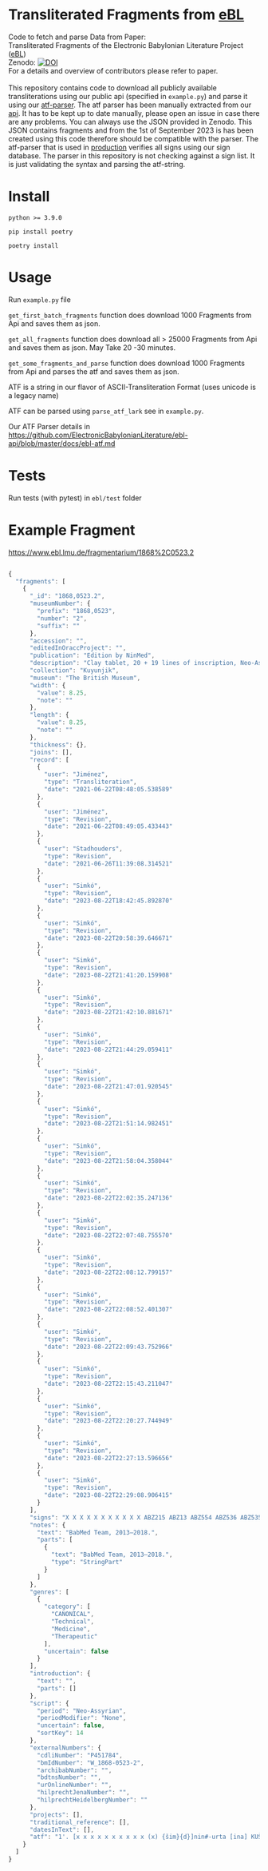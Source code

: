 # Transliterated Fragments from [eBL](https://www.ebl.lmu.de/)
Code to fetch and parse Data from Paper: <br>
Transliterated Fragments of the Electronic Babylonian Literature Project ([eBL](https://www.ebl.lmu.de/))  <br>
Zenodo: [![DOI](https://zenodo.org/badge/DOI/10.5281/zenodo.10018951.svg)](https://doi.org/10.5281/zenodo.10018951)  <br>
For a details and overview of contributors please refer to paper.  <br>
<br>
This repository contains code to download all publicly available transliterations using our public api (specified in `example.py`) and parse it using our [atf-parser](https://github.com/ElectronicBabylonianLiterature/generic-documentation/wiki/eBL-ATF-and-other-ATF-flavors). The atf parser has been manually extracted from our [api](https://github.com/ElectronicBabylonianLiterature/ebl-api). It has to be kept up to date manually, please open an issue in case there are any problems. You can always use the JSON provided in Zenodo. This JSON contains fragments and from the 1st of September 2023 is has been created using this code therefore should be compatible with the parser.
The atf-parser that is used in [production](https://www.ebl.lmu.de/)  verifies all signs using our sign database. The parser in this repository is not checking against a sign list. It is just validating the syntax and parsing the atf-string.



# Install

```
python >= 3.9.0

pip install poetry

poetry install
```
# Usage
Run `example.py` file

`get_first_batch_fragments` function does download 1000 Fragments from Api and saves them as json.

`get_all_fragments` function does download all > 25000 Fragments from Api and saves them as json. May Take 20 -30 minutes.

`get_some_fragments_and_parse` function does download 1000 Fragments from Api and parses the atf and saves them as json. 

ATF is a string in our flavor of ASCII-Transliteration Format (uses unicode is a legacy name)

ATF can be parsed using `parse_atf_lark` see in `example.py`.

Our ATF Parser details in https://github.com/ElectronicBabylonianLiterature/ebl-api/blob/master/docs/ebl-atf.md

# Tests
Run tests (with pytest) in `ebl/test` folder

# Example Fragment 
https://www.ebl.lmu.de/fragmentarium/1868%2C0523.2

```javascript

{
  "fragments": [
    {
      "_id": "1868,0523.2",
      "museumNumber": {
        "prefix": "1868,0523",
        "number": "2",
        "suffix": ""
      },
      "accession": "",
      "editedInOraccProject": "",
      "publication": "Edition by NinMed",
      "description": "Clay tablet, 20 + 19 lines of inscription, Neo-Assyrian.",
      "collection": "Kuyunjik",
      "museum": "The British Museum",
      "width": {
        "value": 8.25,
        "note": ""
      },
      "length": {
        "value": 8.25,
        "note": ""
      },
      "thickness": {},
      "joins": [],
      "record": [
        {
          "user": "Jiménez",
          "type": "Transliteration",
          "date": "2021-06-22T08:48:05.538589"
        },
        {
          "user": "Jiménez",
          "type": "Revision",
          "date": "2021-06-22T08:49:05.433443"
        },
        {
          "user": "Stadhouders",
          "type": "Revision",
          "date": "2021-06-26T11:39:08.314521"
        },
        {
          "user": "Simkó",
          "type": "Revision",
          "date": "2023-08-22T18:42:45.892870"
        },
        {
          "user": "Simkó",
          "type": "Revision",
          "date": "2023-08-22T20:58:39.646671"
        },
        {
          "user": "Simkó",
          "type": "Revision",
          "date": "2023-08-22T21:41:20.159908"
        },
        {
          "user": "Simkó",
          "type": "Revision",
          "date": "2023-08-22T21:42:10.881671"
        },
        {
          "user": "Simkó",
          "type": "Revision",
          "date": "2023-08-22T21:44:29.059411"
        },
        {
          "user": "Simkó",
          "type": "Revision",
          "date": "2023-08-22T21:47:01.920545"
        },
        {
          "user": "Simkó",
          "type": "Revision",
          "date": "2023-08-22T21:51:14.982451"
        },
        {
          "user": "Simkó",
          "type": "Revision",
          "date": "2023-08-22T21:58:04.358044"
        },
        {
          "user": "Simkó",
          "type": "Revision",
          "date": "2023-08-22T22:02:35.247136"
        },
        {
          "user": "Simkó",
          "type": "Revision",
          "date": "2023-08-22T22:07:48.755570"
        },
        {
          "user": "Simkó",
          "type": "Revision",
          "date": "2023-08-22T22:08:12.799157"
        },
        {
          "user": "Simkó",
          "type": "Revision",
          "date": "2023-08-22T22:08:52.401307"
        },
        {
          "user": "Simkó",
          "type": "Revision",
          "date": "2023-08-22T22:09:43.752966"
        },
        {
          "user": "Simkó",
          "type": "Revision",
          "date": "2023-08-22T22:15:43.211047"
        },
        {
          "user": "Simkó",
          "type": "Revision",
          "date": "2023-08-22T22:20:27.744949"
        },
        {
          "user": "Simkó",
          "type": "Revision",
          "date": "2023-08-22T22:27:13.596656"
        },
        {
          "user": "Simkó",
          "type": "Revision",
          "date": "2023-08-22T22:29:08.906415"
        }
      ],
      "signs": "X X X X X X X X X X X ABZ215 ABZ13 ABZ554 ABZ536 ABZ535 ABZ1 ABZ7\nX X X X X ABZ318 ABZ328 ABZ70 ABZ318 ABZ481 ABZ15 ABZ579 ABZ128 ABZ5 ABZ215 ABZ13 ABZ74 ABZ50 ABZ411 ABZ554\nX X X ABZ318 ABZ97 ABZ381 ABZ229 ABZ61 ABZ586 ABZ381 ABZ562 ABZ13 ABZ579 LAGAB×HAL ABZ318 ABZ330 ABZ49 ABZ537 ABZ72 ABZ296 ABZ214 ABZ231\nX X X X ABZ396 ABZ396 ABZ461 ABZ579 ABZ13 ABZ579 LAGAB×HAL ABZ201 ABZ296 ABZ342 ABZ75 ABZ480 ABZ411 ABZ411 ABZ83 ABZ1 ABZ69 ABZ296 ABZ541 ABZ396 ABZ396 ABZ411 ABZ411 ABZ411 ABZ533 ABZ7 ABZ342 ABZ73\nX X X X ABZ576 ABZ537 ABZ7 ABZ201 ABZ318 ABZ589 ABZ229 ABZ61 ABZ586 ABZ13 ABZ74 ABZ229 ABZ393 ABZ231 |GIŠ%GIŠ| ABZ381 ABZ1 ABZ7\nABZ480 ABZ461 ABZ570 ABZ579 ABZ86 ABZ579 ABZ330 ABZ1 ABZ539 ABZ314 ABZ483 ABZ483 ABZ411 ABZ1 ABZ106 ABZ545 ABZ597 ABZ13\nABZ480 ABZ70 ABZ354 ABZ576 ABZ342 ABZ537 ABZ7 ABZ229 ABZ61 ABZ586 ABZ215 ABZ13 ABZ74 ABZ461 ABZ579 ABZ13 ABZ579 LAGAB×HAL ABZ15 ABZ579 ABZ128 ABZ5 ABZ318 ABZ481\nABZ231 ABZ69 ABZ332 ABZ167 ABZ324 ABZ13 ABZ437 ABZ381 ABZ597 ABZ332 ABZ411 ABZ88 ABZ598b ABZ318 ABZ396 ABZ579 ABZ13 ABZ75 ABZ94 ABZ73 ABZ461\nABZ480 ABZ411 ABZ411 ABZ83 ABZ1 ABZ231 ABZ296 ABZ544 ABZ533 ABZ7 ABZ342 ABZ465 ABZ381 ABZ366 ABZ12\nABZ480 ABZ70 ABZ576 ABZ537 ABZ7 ABZ480 ABZ465 ABZ545 ABZ536 ABZ53 ABZ536 ABZ575 ABZ536 ABZ536 ABZ575 ABZ74 ABZ328 ABZ536 ABZ355 ABZ579 ABZ579 ABZ597 ABZ597 ABZ74 ABZ230\nABZ318 ABZ366 ABZ328 ABZ165 ABZ112 ABZ112 ABZ100+063 ABZ74 ABZ461 ABZ579 ABZ13 ABZ579 LAGAB×HAL ABZ536 ABZ306 ABZ328\nABZ444 ABZ469 ABZ206 ABZ79 ABZ330 ABZ49 ABZ537 ABZ536 ABZ597 ABZ535 ABZ354 ABZ482 ABZ1 ABZ172 ABZ58 ABZ354 ABZ12 ABZ545\nABZ480 ABZ70 ABZ354 ABZ576 ABZ342 ABZ537 ABZ7 ABZ215 ABZ59 ABZ461 ABZ579 ABZ13 ABZ579 LAGAB×HAL ABZ480 ABZ411 ABZ411 ABZ192 ABZ79 ABZ1 ABZ231 ABZ537 ABZ400 ABZ76 ABZ50 ABZ396 ABZ396\nABZ1 ABZ7 ABZ101 ABZ69 ABZ296 ABZ541 ABZ449 ABZ544 ABZ537 ABZ115 ABZ206 ABZ7 ABZ537 ABZ106 ABZ7 ABZ481 ABZ342 ABZ73 ABZ381\nABZ215 ABZ362 ABZ362 ABZ215 ABZ59 ABZ252 ABZ331e+152i ABZ461 ABZ579 ABZ13 ABZ579 LAGAB×HAL ABZ536 ABZ446 ABZ15 ABZ579 ABZ128 ABZ5 ABZ60 ABZ598b ABZ318 ABZ396 ABZ579\nABZ192 ABZ79 ABZ1 ABZ579 ABZ252 ABZ331e+152i ABZ12 ABZ3 ABZ1 ABZ536 ABZ396 ABZ579 ABZ101 ABZ86 ABZ115 ABZ206 ABZ7 ABZ481 ABZ334\nX ABZ215 X X X ABZ215 ABZ396 ABZ579 X X",
      "notes": {
        "text": "BabMed Team, 2013–2018.",
        "parts": [
          {
            "text": "BabMed Team, 2013–2018.",
            "type": "StringPart"
          }
        ]
      },
      "genres": [
        {
          "category": [
            "CANONICAL",
            "Technical",
            "Medicine",
            "Therapeutic"
          ],
          "uncertain": false
        }
      ],
      "introduction": {
        "text": "",
        "parts": []
      },
      "script": {
        "period": "Neo-Assyrian",
        "periodModifier": "None",
        "uncertain": false,
        "sortKey": 14
      },
      "externalNumbers": {
        "cdliNumber": "P451784",
        "bmIdNumber": "W_1868-0523-2",
        "archibabNumber": "",
        "bdtnsNumber": "",
        "urOnlineNumber": "",
        "hilprechtJenaNumber": "",
        "hilprechtHeidelbergNumber": ""
      },
      "projects": [],
      "traditional_reference": [],
      "datesInText": [],
      "atf": "1'. [x x x x x x x x x x (x) {šim}{d}]nin#-urta [ina] KUŠ\n#note: Ln. 1' // BAM 470 ln. 21'.\n#tr.en: If DITTO, @i{mūṣu}-stone, @i{parzillu} ('iron') . . . (and) @i{nikiptu}-aromatic ('spurge') in a leather bag.\n$ single ruling\n2'. [x x x x x u₂?-r]a?-na {u₂}LAL KA A.AB.BA {šim}{d}MAŠ NITA₂ u MUNUS\n#note: Ln. 2'-4' // KAR 56 ln. 5-11 // BAM 9 47-50.\n3'. [x x x {u₂}]ak?#-tam?# {na₄}mu-ṣa UH₂.{d}ID₂ {u₂}LU₂.U₁₈.LU NUMUN {giš}bi-ni\n4'. [x x x x] HI.HI PIŠ₁₀.{d}ID₂ SUHUŠ {giš}MA.NU DIŠ-niš SUD₂ ina MUD₂ {giš}EREN HI.HI EŠ-MEŠ-su-ma TI\n#tr.en: If a man has been seized by a ghost: you parch (and) mix @i{urânu} ('anise'), @i{ašqulālu}-plant, @i{imbûʾ tâmti} ('sea algae'), male and female @i{nikiptu}-aromatic ('spurge'), @i{qan šalāli} (a kind of reed), @i{aktam}-plant, @i{mūṣu}-stone, @i{ruʾtītu} (a kind of sulphur), @i{amīlānu}-plant ('man-like' plant), seed from @i{bīnu}-tree ('tamarisk') (and) ox horn, (then) you pound @i{kibrītu} (a kind of sulphur) (and) root from @i{ēru}-tree together, you mix them in blood from @i{erēnu}-tree ('cedar'), you keep anointing him (with the mixture), and then he will recover.\n$ single ruling\n5'. [x x x x G]IDIM DAB-su SUHUŠ {u₂}KU₆ {na₄}mu-ṣa AN.BAR {na₄}ZALAG₂ ni-kip-ta₅ ina KUŠ\n#note: Ln. 5' // BAM 470 ln. 22' // K.2492 ln. 2'-3'.\n#tr.en: Poultice for (the case when) a man has been seized by a ghost: root from @i{urânu}-plant ('anise'), @i{mūṣu}-stone, @i{parzillu} ('iron'), @i{zalāqu}-stone ('shiny' stone) (and) @i{nikiptu} ('spurge') in a leather bag.\n$ single ruling\n6'. [DIŠ KIMIN A.RI].A# LU₂ ina {sig₂}AKA₃ NIGIN u# ina GU₂-šu₂ GAR-an\n#note: Ln. 6' // BAM 470 ln. 23' // K.2492 ln. 4'.\n#tr.en: If DITTO, you wrap human seed in tuft of wool and you put it on his neck.\n$ single ruling\n7'. DIŠ# NA# ŠU#.GIDIM#.MA DAB-su {na₄}mu-ṣa {šim}{d}MAŠ PIŠ₁₀.{d}ID₂ KA A.AB.BA {u₂}LAL\n#note: Ln. 7'-9' // K.2492 ln. 5'-7'.\n8'. I₃# SUMUN ZAG.DU₈ E₂ {d}AMAR.UTU ša₂ ZAG u GUB₃ 6 U₂-HI.A an-nu-ti₃ TI-qe₂\n9'. DIŠ-niš SUD₂ ina I₃.GIŠ ŠEŠ₂-MEŠ-su-ma DIN-uṭ lat-kut\n#tr.en: If a man has been seized by 'hand-of-ghost': @i{mūṣu}-stone, @i{nikiptu}-aromatic ('spurge'), @i{kibrītu} (a kind of sulphur), @i{imbûʾ tâmti} ('sea algae'), @i{urânu}-plant ('anise') (and) old grease from the right and left doorjambs of the Marduk temple - you take these six drugs, you pound them together, you keep anointing him with them in oil, and then he will recover. Tested (remedy).\n$ single ruling\n10'. DIŠ NA GIDIM DAB-su ana DIN-šu₂ ŠE₁₀ ŠAH ŠE₁₀ UR.GI₇ ŠE₁₀ UR.BAR.RA ŠE₁₀ KA₅.A A.GAR.GAR MAŠ.DA₃\n#note: Ln. 10'-12' // K.2492 ln. 8'-10'.\n11'. {u₂}KUR.RA NAGA.SI SI DARA₃.MAŠ PIŠ₁₀.{d}ID₂ ku-up-ra\n12'. GIR₃.PAD.DU NAM.LU₂.U₁₈.LU {tug₂}NIG₂.DARA₂.ŠU.LAL₂ ina NE tu-qat-tar-šu₂\n#tr.en: If a man has been seized by a ghost: in order to heal him, you fumigate him with pig dung, dog dung, wolf dung, fox dung, gazelle droppings, @i{nīnû}-plant ('mint'), @i{uḫūlu qarnānû} ('horned alkali'), stag horn, @i{kibrītu} (a kind of sulphur), @i{kupru} ('bitumen'), human bone (and) soiled rag over fire.\n$ single ruling\n13'. DIŠ NA ŠU.GIDIM.MA DAB-su {šim}LI PIŠ₁₀.{d}ID₂ DIŠ-niš GAZ SIM ina I₃.UDU ELLAG₂ MAŠ₂.NITA₂! HI.HI\n#note: Ln. 13'-14' // K.2492 ln. 11'-13'.\n14'. ina KUŠ SUR MUD₂ {giš}EREN IGI ŠEŠ₂ lu SAG.DU-su lu GU₂-su LAL-ma TI-uṭ\n#tr.en: If a man has been seized by 'hand-of-ghost': you crush (and) sift @i{burāšu}-aromatic (a kind of juniper) (and) @i{kibrītu} (a kind of sulphur) together, you mix them in fat from the kidney of a male goat, you smear (the mixture) on a piece of leather, you rub blood from @i{erēnu}-tree ('cedar') on it, you bandage either his head or his neck, and then he will recover.\n$ single ruling\n15'. {šim}GUR₂.GUR₂ {šim}LI GAZI{sar} PIŠ₁₀.{d}ID₂ ZI₃ GIB₃ KA A.AB.BA PAP 6 U₂-HI.A\n#note: Ln. 15'-16' // K.2492 ln. 14'-15' // BAM 9 ln. 64-65.\n16'. GAZ SIM ina A GAZI{sar} tara-muk ina TUG₂-HI.A SUR-ri SAG.DU-su LAL-id\n#tr.en: @i{kukru}-aromatic, @i{burāšu}-aromatic (a kind of juniper), @i{kasû}-herb ('tamarind'), @i{kibrītu} (a kind of sulphur), flour from @i{kibtu} ('wheat') (and) @i{imbûʾ tâmti} ('sea algae') - altogether six drugs, you crush (and) sift them, you soak them in juice from @i{kasû}-herb ('tamarind'), you smear (the mixture) on a piece of fabric (and) you bandage his head with it.\n$ single ruling\n17'. [x] {šim#}x x (x) ŠIM-HI.A x x [...]\n#tr.en: . . . aromatics . . ."
    }
  ]
}
```

